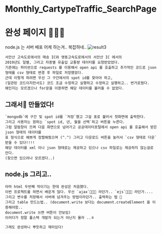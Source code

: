# Monthly_CartypeTraffic_SearchPage

# 완성 페이지 🙊😲👀

node.js 는 서버 배포 어케 하는겨.. 복잡하네..
![result3](https://user-images.githubusercontent.com/99319638/220553816-ce50ef1f-861d-4979-b7ed-ef8960665d2d.png)


```
서안산 고속도로에서의 매송 IC와 영동고속도로에서의 서안산 IC 에서의 
2019년도 일별, 그리고 차종별 유출입 교통량 데이터를 요청받았었다. 
기존에는 파이썬으로 requests 를 이용해서 open api 를 호출하고 추가적인 코드로 json 형태를 csv 형태로 변경 후 파일로 저장했었다. 
근데 이렇게 하려면 우선 그 구간에서의 spot id를 찾아야 하고, 
(일관된 코드이지만서도) 코드 조금 수정하고 실행하고 수정하고 실행하고.. 번거로웠다. 
왜인지는 모르겠으나 for문을 이용하면 해당 데이터를 불러올 수 없었다. 
```

## 그래서👏 만들었다!
```
`mongodb`에 구간 및 spot id를 `저장`했고 그걸 표로 불러서 첫화면에 출력한다. 
그리고 사용자는 원하는 `spot id, 년, 월을 선택`하고 버튼을 누른다. 
그럼 알람창이 뜨며 다음 화면으로 넘어가고 공공데이터포털에서 open api 를 호출해서 받은 json 형태의 데이터를 
표 형식으로 예쁘게 정렬해줬으며 (^.^) 그리고 다운로드 버튼을 눌러서 `csv 형태로 다운` 받을 수 있다!!!! 
해당 데이터를 xml 이나 json 형태로는 제공하고 있으나 csv 파일로는 제공하지 않는걸로 안다.
(찾으면 있으려나 모르겠다..) 
```

## node.js 그리고..
```
아마 html 두번째 작이기는 한데 완성은 처음했다. 
이번 프로젝트를 하면서 배운게 많다. 우선 `ajax`🌟🌟🌟 라던가.. `ejs`🌟🌟🌟 라던가.... 
그리고 변수를 저장해서 서버에 넘겨주는 방법이라던가.. 출력하는 법 📂
그리고 table 만드는법.. (document.write 보다는 document.createElement 을 이용해야함.. 
document.write 쓰면 버튼이 안보임) 
이러다가 정말 풀스택 개발자 되는거 아닌지 몰라 ..ㅎ

그래도 완성하니 뿌듯하고 재미있다!
```


